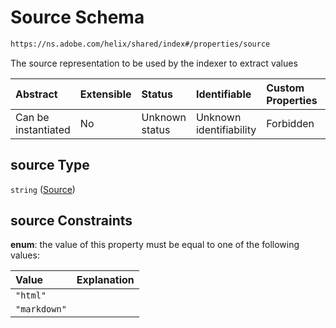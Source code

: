 # Source Schema

```txt
https://ns.adobe.com/helix/shared/index#/properties/source
```

The source representation to be used by the indexer to extract values

| Abstract            | Extensible | Status         | Identifiable            | Custom Properties | Additional Properties | Access Restrictions | Defined In                                                      |
| :------------------ | :--------- | :------------- | :---------------------- | :---------------- | :-------------------- | :------------------ | :-------------------------------------------------------------- |
| Can be instantiated | No         | Unknown status | Unknown identifiability | Forbidden         | Allowed               | none                | [index.schema.json\*](index.schema.json "open original schema") |

## source Type

`string` ([Source](index-properties-source.md))

## source Constraints

**enum**: the value of this property must be equal to one of the following values:

| Value        | Explanation |
| :----------- | :---------- |
| `"html"`     |             |
| `"markdown"` |             |
